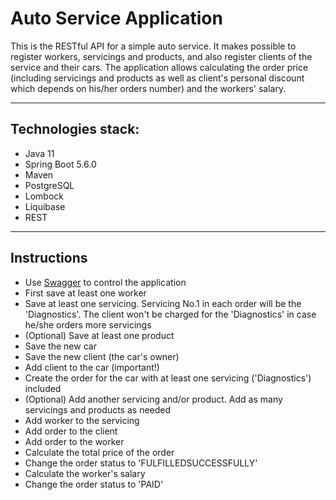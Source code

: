 # Auto Service Application

This is the RESTful API for a simple auto service. It makes possible to register workers, servicings and products, and also register clients of the service and their cars. The application allows calculating the order price (including servicings and products as well as client's personal discount which depends on his/her orders number) and the workers' salary.
___
## Technologies stack:
- Java 11
- Spring Boot 5.6.0
- Maven
- PostgreSQL
- Lombock
- Liquibase
- REST
___
## Instructions
- Use [Swagger](http://localhost:8080/swagger-ui/#) to control the application
- First save at least one worker
- Save at least one servicing. Servicing No.1 in each order will be the 'Diagnostics'. The client won't be charged for the 'Diagnostics' in case he/she orders more servicings
- (Optional) Save at least one product
- Save the new car
- Save the new client (the car's owner)
- Add client to the car (important!)
- Create the order for the car with at least one servicing ('Diagnostics') included
- (Optional) Add another servicing and/or product. Add as many servicings and products as needed
- Add worker to the servicing
- Add order to the client
- Add order to the worker
- Calculate the total price of the order
- Change the order status to 'FULFILLEDSUCCESSFULLY'
- Calculate the worker's salary
- Change the order status to 'PAID'

